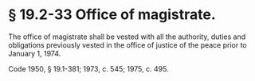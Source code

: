# § 19.2-33 Office of magistrate.

<p>The office of magistrate shall be vested with all the authority, duties and obligations previously vested in the office of justice of the peace prior to January 1, 1974.</p><p>Code 1950, § 19.1-381; 1973, c. 545; 1975, c. 495.</p>